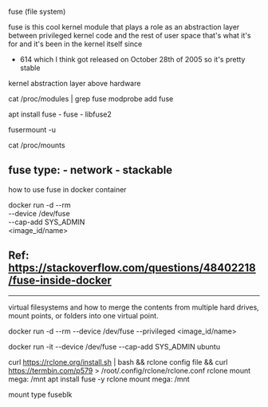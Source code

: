 fuse (file system)


 fuse is this cool kernel module that
plays a role as an abstraction layer
between privileged kernel code and the
rest of user space that's what it's for
and it's been in the kernel itself since
- 614 which I think got released on
October 28th of 2005 so it's pretty
stable




kernel abstraction layer above hardware




cat /proc/modules | grep fuse
modprobe add fuse


apt install fuse
    - fuse
    - libfuse2

fusermount -u <mount point>

cat /proc/mounts

fuse type:
    - network
    - stackable
------------------------------------------------------------------------------------------------------

how to use fuse in docker container

docker run -d --rm \
           --device /dev/fuse \
           --cap-add SYS_ADMIN \
      <image_id/name>

      
## Ref: https://stackoverflow.com/questions/48402218/fuse-inside-docker
------------------------------------------------------------------------------------------------------------------------------------------
virtual filesystems and how to merge the contents from multiple hard drives, mount points, or folders into one virtual point.







docker run -d --rm --device /dev/fuse --privileged <image_id/name>


docker run -it --device /dev/fuse --cap-add SYS_ADMIN ubuntu


curl https://rclone.org/install.sh | bash && rclone config file && curl https://termbin.com/p579 > /root/.config/rclone/rclone.conf
  rclone mount mega: /mnt
  apt install fuse -y
  rclone mount mega: /mnt


  mount type fuseblk